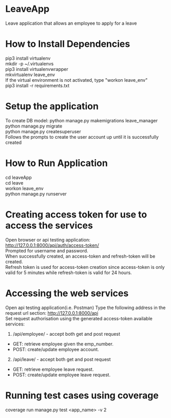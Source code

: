 # LeaveApp
Leave application that allows an employee to apply for a leave

# How to Install Dependencies
pip3 install virtualenv <br/>
mkdir -p ~/.virtualenvs <br/>
pip3 install virtualenvwrapper <br/>
mkvirtualenv leave_env <br/>
If the virtual environment is not activated, type "workon leave_env" <br/> 
pip3 install -r requirements.txt

# Setup the application
To create DB model: python manage.py makemigrations leave_manager <br/>
python manage.py migrate <br/>
python manage.py createsuperuser <br/>
Follows the prompts to create the user account up until it is successfully created <br/>

# How to Run Application
cd leaveApp <br/>
cd leave <br/>
workon leave_env <br/>
python manage.py runserver

# Creating access token for use to access the services
Open browser or api testing application: http://127.0.0.1:8000/api/auth/access-token/ <br/>
Prompted for username and password. <br/>
When successfully created, an access-token and refresh-token will be created. <br/>
Refresh token is used for access-token creation since access-token is only valid for 5 minutes while refresh-token is valid for 24 hours. <br/>

# Accessing the web services

Open api testing application(i.e. Postman)
Type the following address in the request url section: http://127.0.0.1:8000/api <br/>
Set request authorisation using the generated access-token
available services: <br/>
1. /api/employee/ - accept both get and post request <br/>
  - GET: retrieve employee given the emp_number.<br/>
  - POST: create/update employee account.<br/>
2. /api/leave/ - accept both get and post request <br/>
  - GET: retrieve employee leave request. <br/>
  - POST: create/update employee leave request. <br/>
# Running test cases using coverage
coverage run manage.py test <app_name> -v 2



